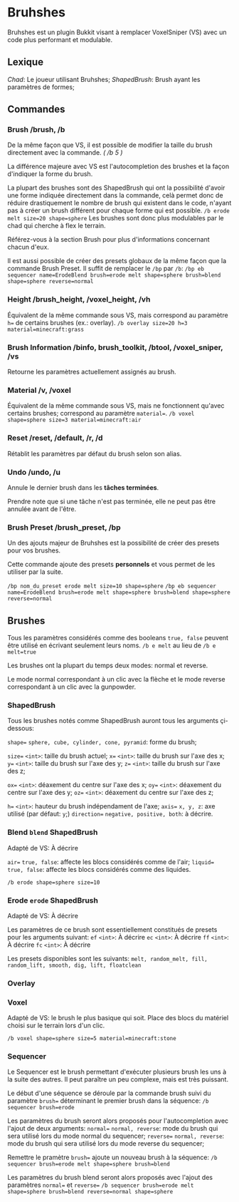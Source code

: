 # Bruhshes

Bruhshes est un plugin Bukkit visant à remplacer VoxelSniper (VS) avec un code plus performant et modulable.

## Lexique

*Chad*: Le joueur utilisant Bruhshes;
*ShapedBrush*: Brush ayant les paramètres de formes;

## Commandes

### Brush /brush, /b
De la même façon que VS, il est possible de modifier la taille du brush directement avec la commande. *( /b 5 )*

La différence majeure avec VS est l'autocompletion des brushes et la façon d'indiquer la forme du brush.

La plupart des brushes sont des ShapedBrush qui ont la possibilité d'avoir une forme indiquée directement dans la commande, celà permet donc de réduire drastiquement le nombre de brush qui existent dans le code, n'ayant pas à créer un brush différent pour chaque forme qui est possible.
`/b erode melt size=20 shape=sphere`
Les brushes sont donc plus modulables par le chad qui cherche à flex le terrain.

Référez-vous à la section Brush pour plus d'informations concernant chacun d'eux.

Il est aussi possible de créer des presets globaux de la même façon que la commande Brush Preset. Il suffit de remplacer le `/bp` par `/b`:
`/bp eb sequencer name=ErodeBlend brush=erode melt shape=sphere brush=blend shape=sphere reverse=normal`

### Height /brush_height, /voxel_height, /vh
Équivalent de la même commande sous VS, mais correspond au paramètre `h=` de certains brushes (ex.: overlay).
`/b overlay size=20 h=3 material=minecraft:grass`

### Brush Information /binfo, brush_toolkit, /btool, /voxel_sniper, /vs
Retourne les paramètres actuellement assignés au brush.

### Material /v, /voxel
Équivalent de la même commande sous VS, mais ne fonctionnent qu'avec certains brushes; correspond au paramètre `material=`.
`/b voxel shape=sphere size=3 material=minecraft:air`

### Reset /reset, /default, /r, /d
Rétablit les paramètres par défaut du brush selon son alias.

### Undo /undo, /u
Annule le dernier brush dans les **tâches terminées**.

Prendre note que si une tâche n'est pas terminée, elle ne peut pas être annulée avant de l'être.

### Brush Preset /brush_preset, /bp
Un des ajouts majeur de Bruhshes est la possibilité de créer des presets pour vos brushes.

Cette commande ajoute des presets **personnels** et vous permet de les utiliser par la suite.

`/bp nom_du_preset erode melt size=10 shape=sphere`
`/bp eb sequencer name=ErodeBlend brush=erode melt shape=sphere brush=blend shape=sphere reverse=normal`

## Brushes

Tous les paramètres considérés comme des booleans `true, false` peuvent être utilisé en écrivant seulement leurs noms.
`/b e melt` au lieu de `/b e melt=true`

Les brushes ont la plupart du temps deux modes: normal et reverse.

Le mode normal correspondant à un clic avec la flèche et le mode reverse correspondant à un clic avec la gunpowder.

### ShapedBrush
Tous les brushes notés comme ShapedBrush auront tous les arguments çi-dessous:

`shape=` `sphere, cube, cylinder, cone, pyramid`: forme du brush;

`size=` `<int>`: taille du brush actuel;
`x=` `<int>`: taille du brush sur l'axe des x;
`y=` `<int>`: taille du brush sur l'axe des y;
`z=` `<int>`: taille du brush sur l'axe des z;

`ox=` `<int>`: déaxement du centre sur l'axe des x;
`oy=` `<int>`: déaxement du centre sur l'axe des y;
`oz=` `<int>`: déaxement du centre sur l'axe des z;

`h=` `<int>`: hauteur du brush indépendament de l'axe;
`axis=` `x, y, z`: axe utilisé (par défaut: `y`;)
`direction=` `negative, positive, both`: à décrire.

### Blend `blend` **ShapedBrush**
Adapté de VS: À décrire

`air=` `true, false`: affecte les blocs considérés comme de l'air;
`liquid=` `true, false`: affecte les blocs considérés comme des liquides.

`/b erode shape=sphere size=10`

### Erode `erode` **ShapedBrush**
Adapté de VS: À décrire

Les paramètres de ce brush sont essentiellement constitués de presets pour les arguments suivant:
`ef` `<int>`: À décrire
`ec` `<int>`: À décrire
`ff` `<int>`: À décrire
`fc` `<int>`: À décrire

Les presets disponibles sont les suivants: `melt, random_melt, fill, random_lift, smooth, dig, lift, floatclean`

### Overlay


### Voxel
Adapté de VS: le brush le plus basique qui soit. Place des blocs du matériel choisi sur le terrain lors d'un clic.

`/b voxel shape=sphere size=5 material=minecraft:stone`

### Sequencer
Le Sequencer est le brush permettant d'exécuter plusieurs brush les uns à la suite des autres. Il peut paraître un peu complexe, mais est très puissant.

Le début d'une séquence se déroule par la commande brush suivi du paramètre `brush=` déterminant le premier brush dans la séquence:
`/b sequencer brush=erode`

Les paramètres du brush seront alors proposés pour l'autocompletion avec l'ajout de deux arguments:
`normal=` `normal, reverse`: mode du brush qui sera utilisé lors du mode normal du sequencer;
`reverse=` `normal, reverse`: mode du brush qui sera utilisé lors du mode reverse du sequencer;

Remettre le pramètre `brush=` ajoute un nouveau brush à la séquence:
`/b sequencer brush=erode melt shape=sphere brush=blend`

Les paramètres du brush blend seront alors proposés avec l'ajout des paramètres `normal=` et `reverse=`
`/b sequencer brush=erode melt shape=sphere brush=blend reverse=normal shape=sphere`
